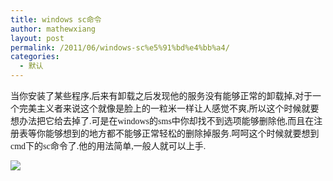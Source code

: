 ```yaml
---
title: windows sc命令
author: mathewxiang
layout: post
permalink: /2011/06/windows-sc%e5%91%bd%e4%bb%a4/
categories:
  - 默认
---
```

<span style="font-family: 黑体;">当你安装了某些程序,后来有卸载之后发现他的服务没有能够正常的卸载掉,对于一个完美主义者来说这个就像是脸上的一粒米一样让人感觉不爽,所以这个时候就要想办法把它给去掉了.可是在windows的sms中你却找不到选项能够删除他,而且在注册表等你能够想到的地方都不能够正常轻松的删除掉服务.呵呵这个时候就要想到cmd下的sc命令了.他的用法简单,一般人就可以上手.</span>

![][1]

 [1]: http://pic002.cnblogs.com/images/2011/50502/2011062409242535.png